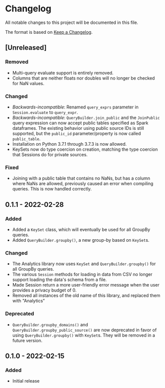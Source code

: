 # Changelog
All notable changes to this project will be documented in this file.

The format is based on [Keep a Changelog](https://keepachangelog.com/en/1.0.0/).

## [Unreleased]
### Removed
- Multi-query evaluate support is entirely removed.
- Columns that are neither floats nor doubles will no longer be checked for NaN values.

### Changed
- *Backwards-incompatible*: Renamed `query_exprs` parameter in `Session.evaluate` to `query_expr`.
- *Backwards-incompatible*: `QueryBuilder.join_public` and the `JoinPublic` query expression can now accept public tables specified as Spark dataframes. The existing behavior using public source IDs is still supported, but the `public_id` parameter/property is now called `public_table`.
- Installation on Python 3.7.1 through 3.7.3 is now allowed.
- KeySets now do type coercion on creation, matching the type coercion that Sessions do for private sources.


### Fixed
- Joining with a public table that contains no NaNs, but has a column where NaNs are allowed, previously caused an error when compiling queries. This is now handled correctly.

## 0.1.1 - 2022-02-28
### Added
- Added a `KeySet` class, which will eventually be used for all GroupBy queries.
- Added `QueryBuilder.groupby()`, a new group-by based on `KeySet`s.

### Changed
- The Analytics library now uses `KeySet` and `QueryBuilder.groupby()` for all
  GroupBy queries.
- The various `Session` methods for loading in data from CSV no longer support loading the data's schema from a file.
- Made Session return a more user-friendly error message when the user provides  a privacy budget of 0.
- Removed all instances of the old name of this library, and replaced them with "Analytics"

### Deprecated
- `QueryBuilder.groupby_domains()` and `QueryBuilder.groupby_public_source()` are now deprecated in favor of using `QueryBuilder.groupby()` with `KeySet`s.
  They will be removed in a future version.

## 0.1.0 - 2022-02-15
### Added
- Initial release
